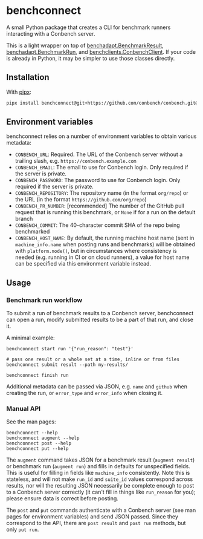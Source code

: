 # benchconnect

A small Python package that creates a CLI for benchmark runners interacting
with a Conbench server.

This is a light wrapper on top of
[benchadapt.BenchmarkResult](https://github.com/conbench/conbench/blob/main/benchadapt/python/benchadapt/result.py),
[benchadapt.BenchmarkRun](https://github.com/conbench/conbench/blob/main/benchadapt/python/benchadapt/run.py), and
[benchclients.ConbenchClient](https://github.com/conbench/conbench/blob/main/benchclients/python/benchclients/conbench.py).
If your code is already in Python, it may be simpler to use those classes
directly.

## Installation

With [pipx](https://pypa.github.io/pipx/):

```bash
pipx install benchconnect@git+https://github.com/conbench/conbench.git@main#subdirectory=benchconnect
```

## Environment variables

benchconnect relies on a number of environment variables to obtain various
metadata:

- `CONBENCH_URL`: Required. The URL of the Conbench server without a trailing
slash, e.g. `https://conbench.example.com`
- `CONBENCH_EMAIL`: The email to use for Conbench login. Only required if the
server is private.
- `CONBENCH_PASSWORD`: The password to use for Conbench login. Only required
if the server is private.
- `CONBENCH_REPOSITORY`: The repository name (in the format `org/repo`) or the
URL (in the format `https://github.com/org/repo`)
- `CONBENCH_PR_NUMBER`: [recommended] The number of the GitHub pull request that
is running this benchmark, or ``None`` if for a run on the default branch
- `CONBENCH_COMMIT`: The 40-character commit SHA of the repo being benchmarked
- `CONBENCH_HOST_NAME`: By default, the running machine host name (sent in
`machine_info.name` when posting runs and benchmarks) will be obtained with
`platform.node()`, but in circumstances where consistency is needed (e.g.
running in CI or on cloud runners), a value for host name can be specified via
this environment variable instead.

## Usage

### Benchmark run workflow

To submit a run of benchmark results to a Conbench server, benchconnect can
open a run, modify submitted results to be a part of that run, and close it.

A minimal example:

```shell
benchconnect start run '{"run_reason": "test"}'

# pass one result or a whole set at a time, inline or from files
benchconnect submit result --path my-results/

benchconnect finish run
```

Additional metadata can be passed via JSON, e.g. `name` and `github` when
creating the run, or `error_type` and `error_info` when closing it.

### Manual API

See the man pages:

```shell
benchconnect --help
benchconnect augment --help
benchconnect post --help
benchconnect put --help
```

The `augment` command takes JSON for a benchmark result (`augment result`)
or benchmark run (`augment run`) and fills in defaults for unspecified fields.
This is useful for filling in fields like `machine_info` consistently. Note
this is stateless, and will not make `run_id` and `suite_id` values correspond
across results, nor will the resulting JSON necessarily be complete enough to
post to a Conbench server correctly (it can't fill in things like `run_reason`
for you); please ensure data is correct before posting.

The `post` and `put` commands authenticate with a Conbench server (see man
pages for environment variables) and send JSON passed. Since they correspond
to the API, there are `post result` and `post run` methods, but only `put run`.
